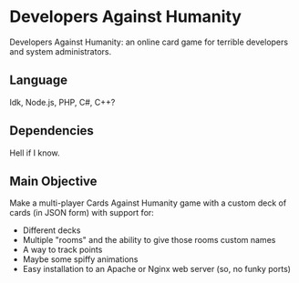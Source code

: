 # Developers Against Humanity

Developers Against Humanity: an online card game for terrible developers and system administrators.

## Language

Idk, Node.js, PHP, C#, C++?

## Dependencies

Hell if I know.

## Main Objective

Make a multi-player Cards Against Humanity game with a custom deck of cards (in JSON form) with support for:

- Different decks
- Multiple "rooms" and the ability to give those rooms custom names
- A way to track points
- Maybe some spiffy animations
- Easy installation to an Apache or Nginx web server (so, no funky ports)
